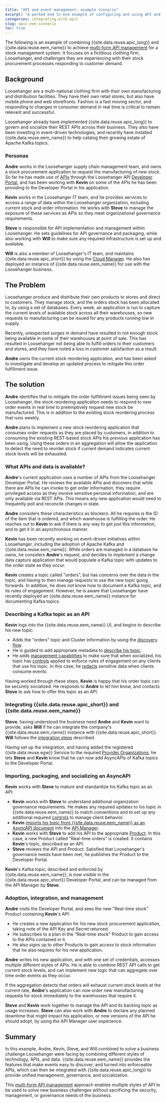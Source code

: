 ```yaml
---
title: "API and event management: example scenario"
excerpt: "A worked end to end example of configuring and using API and event Management together."
categories: integrating-with-apic
slug: apic-eem-scenario
toc: true
---
```


The following is an example of combining {{site.data.reuse.apic_long}} and {{site.data.reuse.eem_name}} to achieve [multi-form API management](../apic-eem-concepts/#multi-form-api-management) for a stock management system. It focuses on a fictitious clothing firm, Loosehanger, and challenges they are experiencing with their stock procurement processes responding to customer demand.

## Background

Loosehanger are a multi-national clothing firm with their own manufacturing and distribution facilities. They have their own retail stores, but also have mobile phone and web storefronts. Fashion is a fast moving sector, and responding to changes in consumer demand in real time is critical to remain relevant and successful.

Loosehanger already have implemented {{site.data.reuse.apic_long}} to govern and socialize their REST APIs across their business. They also have been investing in event-driven technologies, and recently have installed {{site.data.reuse.eem_name}} to help catalog their growing estate of Apache Kafka topics.

### Personas

**Andre** works in the Loosehanger supply chain management team, and owns a stock procurement application to request the manufacturing of new stock. So far he has made use of [APIs](../apic-eem-concepts/#api) through the Loosehanger API [Developer Portal](../apic-eem-concepts/#developer-portal), and has been working with **Kevin** on some of the APIs he has been providing to the Developer Portal in his application.

**Kevin** works in the Loosehanger IT team, and he provides services to access a range of data within the Loosehanger organization, including current stock and order information. He works with **Steve** to manage the exposure of these services as APIs so they meet organizational governance requirements.

**Steve** is responsible for API implementation and management within Loosehanger. He sets guidelines for API governance and packaging, while also working with **Will** to make sure any required infrastructure is set up and available.

**Will** is also a member of Loosehanger's IT team, and maintains {{site.data.reuse.apic_short}} by using the [Cloud Manager](../apic-eem-concepts/#cloud-manager). He also has deployed an instance of {{site.data.reuse.eem_name}} for use with the Loosehanger business.

## The Problem

Loosehanger produce and distribute their own products to stores and direct to customers. They manage stock, and the orders stock has been allocated to, by using a set of databases. Every week, an application is run to capture the current levels of available stock across all their warehouses, so new requests to manufacturing can be issued for any products running low in supply.

Recently, unexpected surges in demand have resulted in not enough stock being available in some of their warehouses at point of sale. This has resulted in Loosehanger not being able to fulfill orders to their customers and stores, and they have noted a loss in customer satisfaction as a result.

**Andre** owns the current stock reordering application, and has been asked to investigate and develop an updated process to mitigate this order fulfillment issue.

## The solution

**Andre** identifies that to mitigate the order fulfillment issues being seen by Loosehanger, the stock reordering application needs to respond to new order events in real time to preemptively request new stock be manufactured. This is in addition to the existing stock reordering process that runs weekly.

**Andre** plans to implement a new stock reordering application that consumes order requests as they are placed by customers, in addition to consuming the existing REST-based stock APIs his previous application has been using. Using these orders in an aggregation will allow the application to detect the need to reorder stock if current demand indicates current stock levels will be exhausted.

### What APIs and data is available?

**Andre**'s current application uses a number of APIs from the Loosehanger Developer Portal. He reviews the available APIs and discovers that while there are APIs he can invoke to get order information, they require privileged access as they involve sensitive personal information, and are only available via REST APIs. This means any new application would need to frequently poll and reconcile changes in state. 

**Andre** considers these characteristics as blockers. All he requires is the ID of the item that is ordered, and which warehouse is fulfilling the order. He reaches out to **Kevin** to ask if there is any way to get just this information, and to get it in an asynchronous manner.

**Kevin** has been recently working on event-driven initiatives within Loosehanger, including the adoption of Apache Kafka and {{site.data.reuse.eem_name}}. While orders are managed in a database he owns, he considers **Andre**'s request, and decides to implement a change data capture application that would populate a Kafka topic with updates to the order state as they occur.

**Kevin**  creates a topic called "orders", but has concerns over the data in the topic, and having to then manage requests to use the new topic going forwards. In addition, he does not know how to document a Kafka topic, and its rules of engagement. However, he is aware that Loosehanger have recently deployed an {{site.data.reuse.eem_name}} instance for documenting Kafka topics.

### Describing a Kafka topic as an API

**Kevin** logs into the {{site.data.reuse.eem_name}} UI, and begins to describe his new topic:

- Adds the "orders" topic and Cluster information by using the [discovery flow](../../describe/adding-topics).
- He is guided to add appropriate metadata to [describe his topic](../../describe/managing-event-sources/#overview-information).
- He adds [management capabilities](../../describe/managing-options) to make sure that when socialized, his topic has [controls](../../describe/option-controls) applied to enforce rules of engagement on any clients that use his topic. In this case, he [redacts](../../describe/option-controls/#redaction) sensitive data when clients consume events.

Having worked through these steps, **Kevin** is happy that his order topic can be securely socialized. He responds to **Andre** to let him know, and contacts **Steve** to ask how to offer this topic as an API.

### Integrating {{site.data.reuse.apic_short}} and {{site.data.reuse.eem_name}}

**Steve**, having understood the business need **Andre** and **Kevin** want to provide, asks **Will** if he can integrate the company's {{site.data.reuse.eem_name}} instance with {{site.data.reuse.apic_short}}. **Will** follows the [integration steps](../configure-eem-for-apic) described.

Having set up the integration, and having added the registered {{site.data.reuse.egw}} Service to the required [Provider Organizations](../apic-eem-concepts/#provider-organization), he lets **Steve** and **Kevin** know that he can now add AsyncAPIs of Kafka topics to the Developer Portal.

### Importing, packaging, and socializing an AsyncAPI

**Kevin** works with **Steve** to mature and standardize his Kafka topic as an API:

- **Kevin** works with **Steve** to understand additional organization governance requirements. He makes any required updates to his topic in {{site.data.reuse.eem_name}} to match conventions and to set up any additional required [controls](../../describe/option-controls) to manage client behavior.
- **Kevin** [imports his topic from {{site.data.reuse.eem_name}} as an AsyncAPI document](../generate-asyncapi) into the [API Manager](../apic-eem-concepts/#api-manager).
- **Kevin** works with **Steve** to add his API to the appropriate [Product](../apic-eem-concepts/#product). In this case, a new Product called "Real-time orders" is created. It contains **Kevin**'s topic, described as an API.
- **Steve** reviews the API and Product. Satisfied that Loosehanger's governance needs have been met, he publishes the Product to the Developer Portal.

**Kevin**'s Kafka topic, described and enforced by {{site.data.reuse.eem_name}}, is now visible in the {{site.data.reuse.apic_short}} Developer Portal, and can be managed from the API Manager by **Steve**.

### Adoption, integration, and management

**Andre** visits the Developer Portal, and sees the new "Real-time stock" Product containing **Kevin**'s API:

- He creates a new application for his new stock procurement application, taking note of the API Key and Secret returned.
- He subscribes to a plan in the "Real-time stock" Product to gain access to the APIs contained in it.
- He also signs up to other Products to gain access to stock information that he also requires for his new application.

**Andre** writes his new application, and with one set of credentials, accesses multiple different styles of APIs. He is able to combine REST API calls to get current stock levels, and can implement new logic that can aggregate over time order events as they occur. 

If the aggregation detects that orders will exhaust current stock levels at the current rate, **Andre**'s application can now order new manufacturing requests for stock immediately to the warehouses that require it.

**Steve** and **Kevin** work together to manage the API and its backing topic as usage increases. **Steve** can also work with **Andre** to declare any planned downtime that might impact his application, or new versions of the API he should adopt, by using the API Manager user experience.

## Summary

In this example, Andre, Kevin, Steve, and Will combined to solve a business challenge Loosehanger were facing by combining different styles of technology, APIs, and data. {{site.data.reuse.eem_name}} provides the features that make events easy to discover, and turned into enforceable APIs, which can then be integrated with {{site.data.reuse.apic_long}} to provide unified management, governance, and socialization. 

This [multi-form API management](../apic-eem-concepts/#multi-form-api-management) approach enables multiple styles of API to be used to solve new business challenges without sacrificing the security, management, or governance needs of the business.
